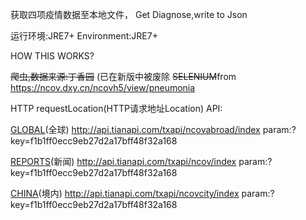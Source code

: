 获取四项疫情数据至本地文件，
Get Diagnose,write to Json

运行环境:JRE7+
Environment:JRE7+

HOW THIS WORKS?

<del>爬虫,数据来源:丁香园</del>
(已在新版中被废除
<del>SELENIUM</del>from https://ncov.dxy.cn/ncovh5/view/pneumonia



HTTP requestLocation(HTTP请求地址Location)
API:


[GLOBAL](GET)(全球)
http://api.tianapi.com/txapi/ncovabroad/index
param:?key=f1b1ff0ecc9eb27d2a17bff48f32a168

[REPORTS](GET)(新闻)
http://api.tianapi.com/txapi/ncov/index
param:?key=f1b1ff0ecc9eb27d2a17bff48f32a168

[CHINA](GET)(境内)
http://api.tianapi.com/txapi/ncovcity/index
param:?key=f1b1ff0ecc9eb27d2a17bff48f32a168
